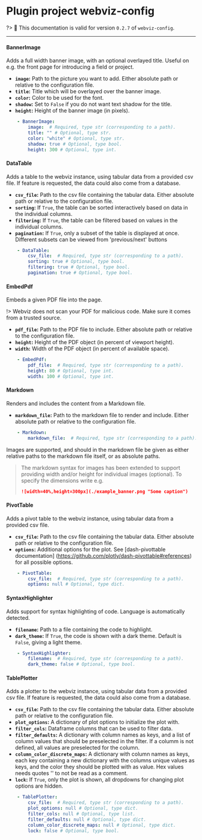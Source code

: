 # Plugin project webviz-config

?> :bookmark: This documentation is valid for version `0.2.7` of `webviz-config`. 

 

---



<div class="plugin-doc">

#### BannerImage

<!-- tabs:start -->
   

<!-- tab:Description -->

Adds a full width banner image, with an optional overlayed title.
Useful on e.g. the front page for introducing a field or project.


 

<!-- tab:Arguments -->

   

* **`image`:** Path to the picture you want to add.                Either absolute path or relative to the configuration file.
* **`title`:** Title which will be overlayed over the banner image.
* **`color`:** Color to be used for the font.
* **`shadow`:** Set to `False` if you do not want text shadow for the title.
* **`height`:** Height of the banner image (in pixels).


```yaml
    - BannerImage:
        image:  # Required, type str (corresponding to a path).
        title: "" # Optional, type str.
        color: "white" # Optional, type str.
        shadow: true # Optional, type bool.
        height: 300 # Optional, type int.
```

 

<!-- tabs:end -->

</div>



<div class="plugin-doc">

#### DataTable

<!-- tabs:start -->
   

<!-- tab:Description -->

Adds a table to the webviz instance, using tabular data from a provided csv file.
If feature is requested, the data could also come from a database.


 

<!-- tab:Arguments -->

   

* **`csv_file`:** Path to the csv file containing the tabular data. Either absolute               path or relative to the configuration file.
* **`sorting`:** If `True`, the table can be sorted interactively based              on data in the individual columns.
* **`filtering`:** If `True`, the table can be filtered based on values in the                individual columns.
* **`pagination`:** If `True`, only a subset of the table is displayed at once.                 Different subsets can be viewed from 'previous/next' buttons


```yaml
    - DataTable:
        csv_file:  # Required, type str (corresponding to a path).
        sorting: true # Optional, type bool.
        filtering: true # Optional, type bool.
        pagination: true # Optional, type bool.
```

 

<!-- tabs:end -->

</div>



<div class="plugin-doc">

#### EmbedPdf

<!-- tabs:start -->
   

<!-- tab:Description -->

Embeds a given PDF file into the page.

!> Webviz does not scan your PDF for malicious code. Make sure it comes from a trusted source.

 

<!-- tab:Arguments -->

   

* **`pdf_file`:** Path to the PDF file to include. Either absolute path or   relative to the configuration file.
* **`height`:** Height of the PDF object (in percent of viewport height).
* **`width`:** Width of the PDF object (in percent of available space).


```yaml
    - EmbedPdf:
        pdf_file:  # Required, type str (corresponding to a path).
        height: 80 # Optional, type int.
        width: 100 # Optional, type int.
```

 

<!-- tabs:end -->

</div>



<div class="plugin-doc">

#### Markdown

<!-- tabs:start -->
   

<!-- tab:Description -->

Renders and includes the content from a Markdown file.


 

<!-- tab:Arguments -->

   

* **`markdown_file`:** Path to the markdown file to render and include.                         Either absolute path or relative to the configuration file.



```yaml
    - Markdown:
        markdown_file:  # Required, type str (corresponding to a path).
```

   

<!-- tab:Data input -->


Images are supported, and should in the markdown file be given as either
relative paths to the markdown file itself, or as absolute paths.

> The markdown syntax for images has been extended to support     providing width and/or height for individual images (optional).     To specify the dimensions write e.g.
> ```markdown
> ![width=40%,height=300px](./example_banner.png "Some caption")
> ```

 

<!-- tabs:end -->

</div>



<div class="plugin-doc">

#### PivotTable

<!-- tabs:start -->
   

<!-- tab:Description -->

Adds a pivot table to the webviz instance, using tabular data from a         provided csv file.


 

<!-- tab:Arguments -->

   

* **`csv_file`:** Path to the csv file containing the tabular data. Either absolute                   path or relative to the configuration file.
* **`options`:** Additional options for the plot. See [dash-pivottable documentation]    (https://github.com/plotly/dash-pivottable#references) for all possible options.


```yaml
    - PivotTable:
        csv_file:  # Required, type str (corresponding to a path).
        options: null # Optional, type dict.
```

 

<!-- tabs:end -->

</div>



<div class="plugin-doc">

#### SyntaxHighlighter

<!-- tabs:start -->
   

<!-- tab:Description -->

Adds support for syntax highlighting of code. Language is automatically detected.


 

<!-- tab:Arguments -->

   

* **`filename`:** Path to a file containing the code to highlight.
* **`dark_theme`:** If `True`, the code is shown with a dark theme. Default is                 `False`, giving a light theme.


```yaml
    - SyntaxHighlighter:
        filename:  # Required, type str (corresponding to a path).
        dark_theme: false # Optional, type bool.
```

 

<!-- tabs:end -->

</div>



<div class="plugin-doc">

#### TablePlotter

<!-- tabs:start -->
   

<!-- tab:Description -->

Adds a plotter to the webviz instance, using tabular data from a provided csv file.
If feature is requested, the data could also come from a database.


 

<!-- tab:Arguments -->

   

* **`csv_file`:** Path to the csv file containing the tabular data.                   Either absolute path or relative to the configuration file.
* **`plot_options`:** A dictionary of plot options to initialize the plot with.
* **`filter_cols`:** Dataframe columns that can be used to filter data.
* **`filter_defaults`:** A dictionary with column names as keys,                          and a list of column values that should be preselected in the filter.                          If a columm is not defined, all values are preselected for the column.
* **`column_color_discrete_maps`:** A dictionary with column names as keys,                                     each key containing a new dictionary with the columns                                     unique values as keys, and the color they should be                                     plotted with as value. Hex values needs quotes ''                                     to not be read as a comment.
* **`lock`:** If `True`, only the plot is shown,               all dropdowns for changing plot options are hidden.


```yaml
    - TablePlotter:
        csv_file:  # Required, type str (corresponding to a path).
        plot_options: null # Optional, type dict.
        filter_cols: null # Optional, type list.
        filter_defaults: null # Optional, type dict.
        column_color_discrete_maps: null # Optional, type dict.
        lock: false # Optional, type bool.
```

 

<!-- tabs:end -->

</div>

